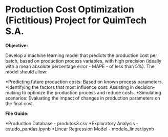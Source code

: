 # Production Cost Optimization (Fictitious) Project for QuimTech S.A.

**Objective:**

Develop a machine learning model that predicts the production cost per batch, based on production process variables, with high precision (ideally with a mean absolute percentage error - MAPE - of less than 5%). The model should allow:

*Predicting future production costs: Based on known process parameters.
*Identifying the factors that most influence cost: Assisting in decision-making to optimize the production process and reduce costs.
*Simulating scenarios: Evaluating the impact of changes in production parameters on the final cost.


**File Guide:**

*Production Database - produtos3.csv
*Exploratory Analysis - estudo_pandas.ipynb
*Linear Regression Model - modelo_linear.ipynb

